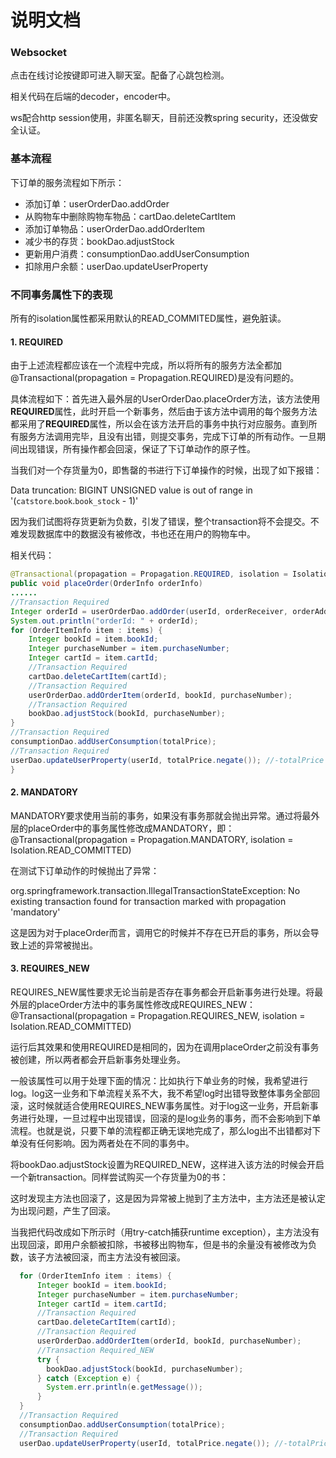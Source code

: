 # 说明文档

### Websocket

点击在线讨论按键即可进入聊天室。配备了心跳包检测。

相关代码在后端的decoder，encoder中。

ws配合http session使用，非匿名聊天，目前还没教spring security，还没做安全认证。

### 基本流程

下订单的服务流程如下所示：

+ 添加订单：userOrderDao.addOrder
+ 从购物车中删除购物车物品：cartDao.deleteCartItem
+ 添加订单物品：userOrderDao.addOrderItem
+ 减少书的存货：bookDao.adjustStock
+ 更新用户消费：consumptionDao.addUserConsumption
+ 扣除用户余额：userDao.updateUserProperty

### 不同事务属性下的表现

所有的isolation属性都采用默认的READ_COMMITED属性，避免脏读。

#### 1. REQUIRED

由于上述流程都应该在一个流程中完成，所以将所有的服务方法全都加@Transactional(propagation = Propagation.REQUIRED)是没有问题的。

具体流程如下：首先进入最外层的UserOrderDao.placeOrder方法，该方法使用**REQUIRED**属性，此时开启一个新事务，然后由于该方法中调用的每个服务方法都采用了**REQUIRED**属性，所以会在该方法开启的事务中执行对应服务。直到所有服务方法调用完毕，且没有出错，则提交事务，完成下订单的所有动作。一旦期间出现错误，所有操作都会回滚，保证了下订单动作的原子性。

当我们对一个存货量为0，即售罄的书进行下订单操作的时候，出现了如下报错：

Data truncation: BIGINT UNSIGNED value is out of range in '(`catstore`.`book`.`book_stock` - 1)'

因为我们试图将存货更新为负数，引发了错误，整个transaction将不会提交。不难发现数据库中的数据没有被修改，书也还在用户的购物车中。

相关代码：

```java
@Transactional(propagation = Propagation.REQUIRED, isolation = Isolation.READ_COMMITTED)
public void placeOrder(OrderInfo orderInfo)
......
//Transaction Required
Integer orderId = userOrderDao.addOrder(userId, orderReceiver, orderAddress, orderTel);
System.out.println("orderId: " + orderId);
for (OrderItemInfo item : items) {
    Integer bookId = item.bookId;
    Integer purchaseNumber = item.purchaseNumber;
    Integer cartId = item.cartId;
    //Transaction Required
    cartDao.deleteCartItem(cartId);
    //Transaction Required
    userOrderDao.addOrderItem(orderId, bookId, purchaseNumber);
    //Transaction Required
    bookDao.adjustStock(bookId, purchaseNumber);
}
//Transaction Required
consumptionDao.addUserConsumption(totalPrice);
//Transaction Required
userDao.updateUserProperty(userId, totalPrice.negate()); //-totalPrice
}
```

#### 2. MANDATORY

MANDATORY要求使用当前的事务，如果没有事务那就会抛出异常。通过将最外层的placeOrder中的事务属性修改成MANDATORY，即：@Transactional(propagation = Propagation.MANDATORY, isolation = Isolation.READ_COMMITTED)

在测试下订单动作的时候抛出了异常：

org.springframework.transaction.IllegalTransactionStateException: No existing transaction found for transaction marked with propagation 'mandatory'

这是因为对于placeOrder而言，调用它的时候并不存在已开启的事务，所以会导致上述的异常被抛出。

#### 3. REQUIRES_NEW

REQUIRES_NEW属性要求无论当前是否存在事务都会开启新事务进行处理。将最外层的placeOrder方法中的事务属性修改成REQUIRES_NEW：@Transactional(propagation = Propagation.REQUIRES_NEW, isolation = Isolation.READ_COMMITTED)

运行后其效果和使用REQUIRED是相同的，因为在调用placeOrder之前没有事务被创建，所以两者都会开启新事务处理业务。

一般该属性可以用于处理下面的情况：比如执行下单业务的时候，我希望进行log。log这一业务和下单流程关系不大，我不希望log时出错导致整体事务全部回滚，这时候就适合使用REQUIRES_NEW事务属性。对于log这一业务，开启新事务进行处理，一旦过程中出现错误，回滚的是log业务的事务，而不会影响到下单流程。也就是说，只要下单的流程都正确无误地完成了，那么log出不出错都对下单没有任何影响。因为两者处在不同的事务中。

将bookDao.adjustStock设置为REQUIRED_NEW，这样进入该方法的时候会开启一个新transaction。同样尝试购买一个存货量为0的书：

这时发现主方法也回滚了，这是因为异常被上抛到了主方法中，主方法还是被认定为出现问题，产生了回滚。

当我把代码改成如下所示时（用try-catch捕获runtime exception），主方法没有出现回滚，即用户余额被扣除，书被移出购物车，但是书的余量没有被修改为负数，该子方法被回滚，而主方法没有被回滚。

```java
  for (OrderItemInfo item : items) {
      Integer bookId = item.bookId;
      Integer purchaseNumber = item.purchaseNumber;
      Integer cartId = item.cartId;
      //Transaction Required
      cartDao.deleteCartItem(cartId);
      //Transaction Required
      userOrderDao.addOrderItem(orderId, bookId, purchaseNumber);
      //Transaction Required_NEW
      try {
      	bookDao.adjustStock(bookId, purchaseNumber);
      } catch (Exception e) {
      	System.err.println(e.getMessage());
      }
  }
  //Transaction Required
  consumptionDao.addUserConsumption(totalPrice);
  //Transaction Required
  userDao.updateUserProperty(userId, totalPrice.negate()); //-totalPrice
```
